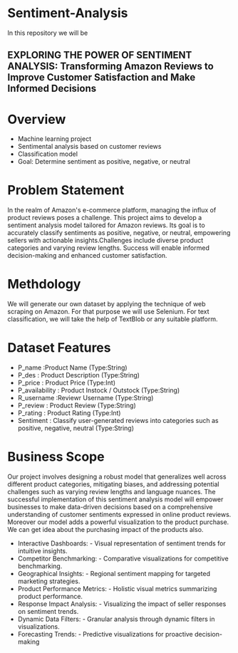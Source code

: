 # Sentiment-Analysis
In this repository we will be 
## EXPLORING THE POWER OF SENTIMENT ANALYSIS: Transforming Amazon Reviews to Improve Customer Satisfaction and Make Informed Decisions

# Overview
- Machine learning project
- Sentimental analysis based on customer reviews
- Classification model
- Goal: Determine sentiment as positive, negative, or neutral

# Problem Statement
In the realm of Amazon's e-commerce platform, managing the influx of product reviews poses a challenge. This project aims to develop a sentiment analysis model tailored for Amazon reviews. Its goal is to accurately classify sentiments as positive, negative, or neutral, empowering sellers with actionable insights.Challenges include diverse product categories and varying review lengths. Success will enable informed decision-making and enhanced customer satisfaction.

# Methdology
We will generate our own dataset by applying the technique of web scraping on Amazon. For that purpose we will use Selenium. For text classification, we will take the help of TextBlob or any suitable platform.

# Dataset Features
- P_name :Product Name (Type:String)
- P_des : Product Description (Type:String)
- P_price : Product Price (Type:Int)
- P_availability : Product Instock / Outstock (Type:String)
- R_username :Reviewr Username (Type:String)
- P_review : Product Review (Type:String)
- P_rating : Product Rating (Type:Int)
- Sentiment : Classify user-generated reviews into categories such as positive, negative, neutral (Type:String)

# Business Scope
Our project involves designing a robust model that generalizes well across
different product categories, mitigating biases, and addressing potential
challenges such as varying review lengths and language nuances. The
successful implementation of this sentiment analysis model will empower
businesses to make data-driven decisions based on a comprehensive
understanding of customer sentiments expressed in online product reviews.
Moreover our model adds a powerful visualization to the product purchase.
We can get idea about the purchasing impact of the products also.
- Interactive Dashboards:
      - Visual representation of sentiment trends for intuitive insights.
- Competitor Benchmarking:
      - Comparative visualizations for competitive benchmarking.
- Geographical Insights:
      - Regional sentiment mapping for targeted marketing strategies.
- Product Performance Metrics:
      - Holistic visual metrics summarizing product performance.
- Response Impact Analysis:
      - Visualizing the impact of seller responses on sentiment trends.
- Dynamic Data Filters:
      - Granular analysis through dynamic filters in visualizations.
- Forecasting Trends:
      - Predictive visualizations for proactive decision-making
